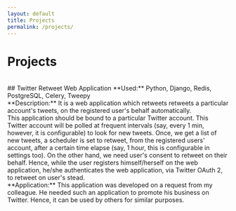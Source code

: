 ```yaml
---
layout: default
title: Projects
permalink: /projects/
---
```


# Projects

<br>
## Twitter Retweet Web Application
**Used:** Python, Django, Redis, PostgreSQL, Celery, Tweepy
<br>
**Description:** It is a web application which retweets retweets a particular account's tweets, on the registered user's behalf automatically.
<br>
This application should be bound to a particular Twitter account. This Twitter account will be polled at frequent intervals (say, every 1 min, however, it is configurable) to look for new tweets. Once, we get a list of new tweets, a scheduler is set to retweet, from the registered users' account, after a certain time elapse (say, 1 hour, this is configurable in settings too). On the other hand, we need user's consent to retweet on their behalf. Hence, while the user registers himself/herself on the web application, he/she authenticates the web application, via Twitter OAuth 2, to retweet on user's stead.
<br>
**Application:** This application was developed on a request from my colleague. He needed such an application to promote his business on Twitter. Hence, it can be used by others for similar purposes.